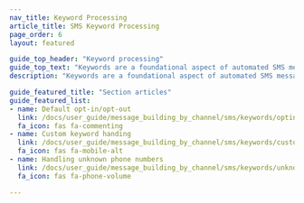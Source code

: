 ```yaml
---
nav_title: Keyword Processing
article_title: SMS Keyword Processing
page_order: 6
layout: featured

guide_top_header: "Keyword processing"
guide_top_text: "Keywords are a foundational aspect of automated SMS messaging. With keywords, your users are able to message a preset list of single-word commands that do some type of action. For example, opting in and out of receiving SMS messages. With Braze, you also have the capability of setting custom keywords that can be leveraged for more marketing options. This topic will cover how Braze approaches Keyword Processing and Management, as well as some best practices."
description: "Keywords are a foundational aspect of automated SMS messaging. With keywords, your users are able to message a preset list of single-word commands that do some type of action."

guide_featured_title: "Section articles"
guide_featured_list:
- name: Default opt-in/opt-out
  link: /docs/user_guide/message_building_by_channel/sms/keywords/optin_optout/
  fa_icon: fas fa-commenting
- name: Custom keyword handing
  link: /docs/user_guide/message_building_by_channel/sms/keywords/custom_keyword_handling/
  fa_icon: fas fa-mobile-alt
- name: Handling unknown phone numbers
  link: /docs/user_guide/message_building_by_channel/sms/keywords/unknown_phone_numbers/
  fa_icon: fas fa-phone-volume

---
```

<br><br>